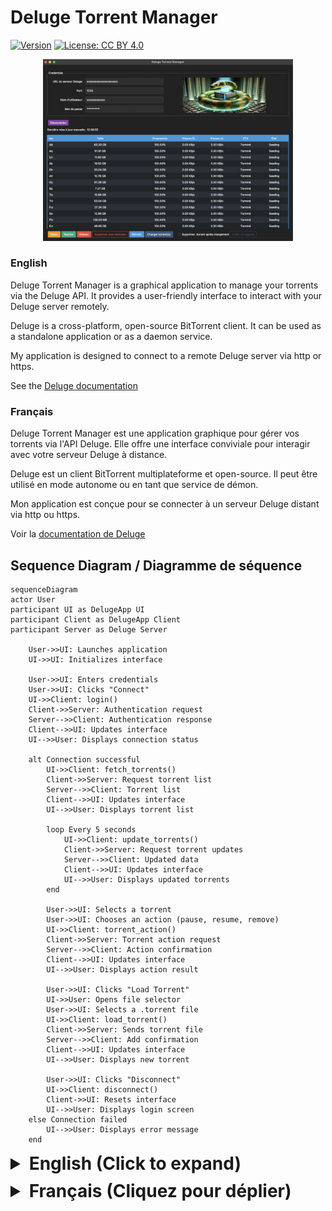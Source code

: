 # Deluge Torrent Manager

[![Version](https://img.shields.io/badge/version-0.3.0-blue.svg)](https://semver.org)
[![License: CC BY 4.0](https://img.shields.io/badge/License-CC%20BY%204.0-lightgrey.svg)](https://creativecommons.org/licenses/by/4.0/)

<p align="center">
  <img src="docs/Screenshot.png" alt="Scrennshot DelugeManager" width="400"/>
</p>
<style>
summary {
  font-size: 2em;
  font-weight: bold;
  margin-bottom: 10px;
  cursor: pointer;
}
</style>

### English

Deluge Torrent Manager is a graphical application to manage your torrents via the Deluge API. It provides a user-friendly interface to interact with your Deluge server remotely.

Deluge is a cross-platform, open-source BitTorrent client. It can be used as a standalone application or as a daemon service.

My application is designed to connect to a remote Deluge server via http or https.

See the [Deluge documentation](https://deluge-torrent.org/about/)

### Français

Deluge Torrent Manager est une application graphique pour gérer vos torrents via l'API Deluge. Elle offre une interface conviviale pour interagir avec votre serveur Deluge à distance.

Deluge est un client BitTorrent multiplateforme et open-source. Il peut être utilisé en mode autonome ou en tant que service de démon.

Mon application est conçue pour se connecter à un serveur Deluge distant via http ou https.

Voir la [documentation de Deluge](https://deluge-torrent.org/about/)

## Sequence Diagram / Diagramme de séquence

```mermaid
sequenceDiagram
actor User
participant UI as DelugeApp UI
participant Client as DelugeApp Client
participant Server as Deluge Server

    User->>UI: Launches application
    UI->>UI: Initializes interface

    User->>UI: Enters credentials
    User->>UI: Clicks "Connect"
    UI->>Client: login()
    Client->>Server: Authentication request
    Server-->>Client: Authentication response
    Client-->>UI: Updates interface
    UI-->>User: Displays connection status

    alt Connection successful
        UI->>Client: fetch_torrents()
        Client->>Server: Request torrent list
        Server-->>Client: Torrent list
        Client-->>UI: Updates interface
        UI-->>User: Displays torrent list

        loop Every 5 seconds
            UI->>Client: update_torrents()
            Client->>Server: Request torrent updates
            Server-->>Client: Updated data
            Client-->>UI: Updates interface
            UI-->>User: Displays updated torrents
        end

        User->>UI: Selects a torrent
        User->>UI: Chooses an action (pause, resume, remove)
        UI->>Client: torrent_action()
        Client->>Server: Torrent action request
        Server-->>Client: Action confirmation
        Client-->>UI: Updates interface
        UI-->>User: Displays action result

        User->>UI: Clicks "Load Torrent"
        UI->>User: Opens file selector
        User->>UI: Selects a .torrent file
        UI->>Client: load_torrent()
        Client->>Server: Sends torrent file
        Server-->>Client: Add confirmation
        Client-->>UI: Updates interface
        UI-->>User: Displays new torrent

        User->>UI: Clicks "Disconnect"
        UI->>Client: disconnect()
        Client->>UI: Resets interface
        UI-->>User: Displays login screen
    else Connection failed
        UI-->>User: Displays error message
    end
```

<details>
<summary>English (Click to expand)</summary>

## Key Features

- Connect to a remote Deluge server via http or https
- Intuitive user interface
- Remote torrent management: pause, resume, delete
- Support for .torrent files and magnet links
- Option to automatically delete .torrent files from your device after adding
- Compatible with Windows, macOS, and Linux (Ubuntu and derivatives)

## System Requirements

- Operating System: Windows 10+, macOS 12+, or Linux with graphical interface (Ubuntu 20.04+ and derivatives)
- Deluge server configured and accessible remotely

## Table of Contents

1. [For Users](#for-users)
   - [Installation](#installation)
   - [Usage](#usage)
2. [For Developers](#for-developers)
   - [Prerequisites](#prerequisites)
   - [Development Environment Setup](#development-environment-setup)
   - [Running in Development Mode](#running-in-development-mode)
   - [Quick Installation and Execution](#quick-installation-and-execution)
   - [Compilation](#compilation)
3. [License](#license)

## For Users

### Installation

#### Windows

1. Download the [installer](https://github.com/Crypt0zauruS/deluge-manager/releases/download/v0.3.0/DelugeManager-v0.3.0-Windows-x64-Setup.exe).
2. Double-click to install the application. Read the information displayed carefully. An uninstaller will also be added to your system.

#### macOS

1. Download [this dmg file](https://github.com/Crypt0zauruS/deluge-manager/releases/download/v0.3.0/DelugeManager-v0.3.0-macOS-arm64.dmg) if you're on Mac Apple Silicon, or [this dmg file](https://github.com/Crypt0zauruS/deluge-manager/releases/download/v0.3.0/DelugeManager-v0.3.0-macOS-x64.dmg) if you're on Mac Intel.
2. Open the DMG and move `DelugeManager.app` to your Applications folder.
3. Double-click on `DelugeManager.app` to launch the application.

#### Linux (Ubuntu and derivatives)

1. Download [this zip file](https://github.com/Crypt0zauruS/deluge-manager/releases/download/v0.3.0/DelugeManager-v0.3.0-linux-ubuntu20.04-x64.zip).
2. Extract the contents of the zip file.
3. Read the Installation Guide for more information.
4. Open a terminal and navigate to the unzipped folder.
5. Make the installation script executable:

```bash
chmod +x ./linux-install.sh
```

6. Run the installation in sudo mode:

   ```bash
   sudo ./linux-install.sh
   ```

You can then launch the application by searching for "DelugeManager" in your applications menu.

### Usage

1. Launch the Deluge Torrent Manager application.
2. Enter your Deluge server connection information:
   - Server URL
   - Port
   - Username
   - Password
3. Click "Connect".
4. On first connection, your system will ask if you want to save the connection information by accessing your keychain (Keychain on macOS, Key Manager on Linux, etc.). Don't worry, this is to securely save your Deluge password using your system's secure storage feature.
5. Once connected, you can manage your torrents: add, delete, pause, resume, etc.

## For Developers

### Prerequisites

- Python 3.10 or higher

Ensure Python is correctly installed by running:

```bash
python --version
```

If Python is not installed, download it from [the official website](https://www.python.org/downloads/).

On MacOS, you can also use [Homebrew](https://brew.sh/) to install Python:

```bash
brew install python
```

On Linux (Ubuntu and derivatives), you can use your package manager to install Python:

```bash
sudo apt update && sudo apt upgrade -y
sudo apt install python3 python3-pip -y
```

- Additional dependencies for Linux, especially in a WSL environment:

```bash
sudo apt-get install python3-tk libtk8.6 libopenjp2-7
```

- Git (optional, for cloning the repository)

### Development Environment Setup

1. Clone the repository or download the sources:

```bash
git clone https://github.com/your-username/DelugeManager.git
cd DelugeManager
```

2. Create a virtual environment:

```bash
python -m venv venv
```

If this command fails, verify that Python is correctly installed and the `venv` module is available.

3. Activate the virtual environment:

- Windows:

```bash
venv\Scripts\activate
```

- macOS/Linux:

```bash
source venv/bin/activate
```

4. Install dependencies:

```bash
pip install -r requirements.txt
```

If you encounter problems creating the virtual environment:

- On Windows: venv is already installed with Python but make sure Python is added to your system PATH.

- On Linux: You might need to install the `python3-venv` package. On Ubuntu or Debian, use:

```bash
sudo apt-get install python3-venv
```

- On MacOS, venv is already installed with Python3.

### Running in Development Mode

After activating the virtual environment, run:

```bash
python deluge_manager/main.py
```

### Quick Installation and Execution

If you have all the prerequisites installed, you can use the provided scripts to install dependencies and launch the application.

#### For Windows:

1. Double-click on `install.bat` to install dependencies.
2. Once installation is complete, double-click on `run.bat` to launch the application.

#### For macOS and Linux:

1. Open a terminal in the project folder.
2. Make the scripts executable:

```bash
chmod +x install.sh run.sh
```

3. Run the installation script:

```bash
./install.sh
```

4. Once installation is complete, launch the application with:

```bash
./run.sh
```

### Compilation

If you want to compile the application into an executable yourself, you can use PyInstaller.

1. First, if not already done, create and activate the virtual environment in the project directory and install dependencies:

On Windows:

```bash
./install.bat
```

On MacOS and Linux:

```bash
chmod +x install.sh
./install.sh
```

2. Make sure you are in the virtual environment:

'(venv)' should appear in your terminal.
If not, activate the virtual environment:

- On MacOS and Linux:

```bash
source venv/bin/activate
```

- on Windows powershell:

```bash
.\venv\Scripts\Activate
```

- on Windows Command Prompt:

```bash
venv\Scripts\activate
```

3. Then install PyInstaller:

```bash
pip install pyinstaller
```

4. Finally compile the application:

```bash
pyinstaller DelugeManager.spec
```

#### Notes for macOS

Note: on MacOS you will get the app but also the raw executable for the terminal in the /dist folder.

If you are on Apple Silicon, you can compile for Intel 64-bit architecture by following the instructions [here](docs/Intel_64_compilation_on_Apple_Silicon_guide.md).

5. Deactivate the virtual environment:

```bash
deactivate
```

#### The compiled executable will be in the `dist` folder.

#### General Notes

1. If you need to recompile, make sure to delete the `dist` and `build` folders before relaunching PyInstaller to clean up old attempts.

2. If you want to remove the virtual environment to clean up your project, you can do so by running:

```bash
rm -rf venv
```

3. On MacOS, you can generate a custom DMG for the application using the `create-dmg.sh` script. See the [DMG_creation_guide.md](docs/DMG_creation_guide.md) file for more details.

4. You can create custom icon.ico and icon.icns icons as well as icons for Linux from your own square `.png` file using my [Icon Maker](https://github.com/Crypt0zauruS/icon-maker) tool if you are on MacOS.

- rename your png to `icon.png`

- run the `iconmaker.sh` script

```bash
./iconmaker.sh /path/to/your/icon.png
```

- copy the `icon.ico` and/or `icon.icns` files and/or the `linux_icons` directory to the root of the project (this depends on the platforms you want to compile for).

5. On Linux, you can install your freshly compiled application using the provided `linux-install.sh` script.

- Ensure the presence of the `dist` and `linux_icons` directories in the project directory.
- Make sure the script is executable:

```bash
chmod +x ./linux-install.sh
```

Run the script in sudo mode:

```bash
sudo ./linux-install.sh
```

## License

This project is licensed under the Creative Commons Attribution 4.0 International (CC BY 4.0). See the [LICENSE.md](LICENSE.md) file for more details.

</details>

<details>
<summary>Français (Cliquez pour déplier)</summary>

## Fonctionnalités clés

- Connexion à un serveur Deluge distant par http ou https
- Interface utilisateur intuitive
- Gestion des torrents à distance: pause, reprise, suppression
- Support des fichiers .torrent et des liens magnet
- Option pour supprimer automatiquement les fichiers .torrent de votre appareil après ajout
- Compatible avec Windows, macOS et Linux (Ubuntu et dérivés)

## Configuration requise

- Système d'exploitation : Windows 10+, macOS 12+, ou Linux avec interface graphique (Ubuntu 20.04+ et dérivés)
- Serveur Deluge configuré et accessible à distance

## Table des matières

1. [Pour les utilisateurs](#pour-les-utilisateurs)
   - [Installation](#installation)
   - [Utilisation](#utilisation)
2. [Pour les développeurs](#pour-les-développeurs)
   - [Prérequis](#prérequis)
   - [Installation de l'environnement de développement](#installation-de-lenvironnement-de-développement)
   - [Exécution en mode développement](#exécution-en-mode-développement)
   - [Installation et exécution rapides](#installation-et-exécution-rapides)
   - [Compilation](#compilation)
3. [Licence](#licence)

## Pour les utilisateurs

### Installation

#### Windows

1. Téléchargez [l'installateur](https://github.com/Crypt0zauruS/deluge-manager/releases/download/v0.3.0/DelugeManager-v0.3.0-Windows-x64-Setup.exe).
2. Double-cliquez dessus pour installer l'application. Lisez bien les informations qui s'afficheront. Un désinstallateur sera également ajouté à votre système.

#### macOS

1. Téléchargez [ce fichier dmg](https://github.com/Crypt0zauruS/deluge-manager/releases/download/v0.3.0/DelugeManager-v0.3.0-macOS-arm64.dmg) si vous êtes sur Mac Apple Silicon, ou [ce fichier dmg](https://github.com/Crypt0zauruS/deluge-manager/releases/download/v0.3.0/DelugeManager-v0.3.0-macOS-x64.dmg) si vous êtes sur Mac Intel.
2. Ouvrez le DMG puis déplacez `DelugeManager.app` dans votre dossier Applications.
3. Double-cliquez sur `DelugeManager.app` pour lancer l'application.

#### Linux (Ubuntu et dérivés)

1. Téléchargez [ce fichier zip](https://github.com/Crypt0zauruS/deluge-manager/releases/download/v0.3.0/DelugeManager-v0.3.0-linux-ubuntu20.04-x64.zip).
2. Extrayez le contenu du fichier zip.
3. Lisez le Guide d'Installation pour plus d'informations.
4. Ouvrez un terminal et naviguez vers le dossier décompressé.
5. Rendez le script d'installation exécutable :

```bash
chmod +x ./linux-install.sh
```

6. Lancez l'installation en mode sudo:

   ```bash
   sudo ./linux-install.sh
   ```

Vous pourrez ensuite lancer l'application en cherchant "DelugeManager" dans votre menu d'applications.

### Utilisation

1. Lancez l'application Deluge Torrent Manager.
2. Entrez les informations de connexion de votre serveur Deluge :
   - URL du serveur
   - Port
   - Nom d'utilisateur
   - Mot de passe
3. Cliquez sur "Connexion".
4. A la première connexion, votre système vous demandera si vous souhaitez enregistrer les informations de connexion en accédant à votre trousseau de clés (Keychain sur macOS, Gestionnaire de clés sur Linux, etc.). Pas d'inquiétude, cela sert à enregistrer votre mot de passe Deluge de manière sécurisée via la fonctionnalité de stockage sécurisé de votre système.
5. Une fois connecté, vous pouvez gérer vos torrents : ajouter, supprimer, mettre en pause, reprendre, etc.

## Pour les développeurs

### Prérequis

- Python 3.10 ou supérieur

Assurez-vous que Python est correctement installé en exécutant :

```bash
python --version
```

Si Python n'est pas installé, téléchargez-le depuis [le site officiel](https://www.python.org/downloads/).

Sur MacOS, vous pouvez également utiliser [Homebrew](https://brew.sh/) pour installer Python :

```bash
brew install python
```

Sur linux (Ubuntu et dérivés), vous pouvez utiliser votre gestionnaire de paquets pour installer Python :

```bash
sudo apt update && sudo apt upgrade -y
sudo apt install python3 python3-pip -y
```

- dépendances supplémentaires pour linux, notamment en environnement wsl :

```bash
sudo apt-get install python3-tk libtk8.6 libopenjp2-7
```

- Git (optionnel, pour cloner le dépôt)

### Installation de l'environnement de développement

1. Clonez le dépôt ou téléchargez les sources :

```bash
git clone https://github.com/votre-username/DelugeManager.git
cd DelugeManager
```

2. Créez un environnement virtuel :

```bash
python -m venv venv
```

Si cette commande échoue, vérifiez que Python est correctement installé et que le module `venv` est disponible.

3. Activez l'environnement virtuel :

- Windows :

```bash
venv\Scripts\activate
```

- macOS/Linux :

```bash
source venv/bin/activate
```

4. Installez les dépendances :

```bash
pip install -r requirements.txt
```

Si vous rencontrez des problèmes lors de la création de l'environnement virtuel :

- Sur Windows : venv est déjà installé avec Python mais assurez-vous que Python est ajouté à votre PATH système.

- Sur Linux : Vous pourriez avoir besoin d'installer le paquet `python3-venv`. Sur Ubuntu ou Debian, utilisez :

```bash
sudo apt-get install python3-venv
```

- Sur MacOS, venv est déjà installé avec Python3.

### Exécution en mode développement

Après avoir activé l'environnement virtuel, exécutez :

```bash
python deluge_manager/main.py
```

### Installation et exécution rapides

Si vous avez tous les prérequis installés, vous pouvez utiliser les scripts fournis pour installer les dépendances et lancer l'application.

### Pour Windows :

1. Double-cliquez sur `install.bat` pour installer les dépendances.
2. Une fois l'installation terminée, double-cliquez sur `run.bat` pour lancer l'application.

### Pour macOS et Linux :

1. Ouvrez un terminal dans le dossier du projet.
2. Rendez les scripts exécutables :

```bash
chmod +x install.sh run.sh
```

3. Exécutez le script d'installation :

```bash
./install.sh
```

4. Une fois l'installation terminée, lancez l'application avec :

```bash
./run.sh
```

### Compilation

Si vous souhaitez compiler vous-même l'application en un exécutable, vous pouvez utiliser PyInstaller.

1. Tout d'abord, si ce n'est pas déjà fait, créer et activer l'environnement virtuel dans le répertoire du projet puis installer les dépendances :

Sous Windows :

```bash
./install.bat
```

Sous MacOS et Linux :

```bash
chmod +x install.sh
./install.sh
```

2. Assurer-vous que vous êtes dans l'environnement virtuel :

'(venv)' doit apparaître dans votre terminal.
Si ce n'est pas le cas, activez l'environnement virtuel :

- Sous MacOS et Linux :

```bash
source venv/bin/activate
```

- sous Windows powershell:

```bash
.\venv\Scripts\Activate
```

- sous Windows Command Prompt :

```bash
venv\Scripts\activate
```

3. puis installer PyInstaller :

```bash
pip install pyinstaller
```

4. Enfin compilez L'application:

```bash
pyinstaller DelugeManager.spec
```

#### Notes pour macOS

Note: sous MacOS vous obtiendrez l'app mais aussi l'executable brut pour le terminal dans le dossier /dist.

Si vous êtes sous Apple Silicon, vous pouvez compiler pour l'architecture Intel 64-bit en suivant les instructions [ici](docs/Intel_64_compilation_on_Apple_Silicon_guide.md).

5. Désactivez l'environnement virtuel :

```bash
deactivate
```

#### L'exécutable compilé se trouvera dans le dossier `dist`.

#### Notes générales

1. Si vous devez recommencer la compilation, assurez-vous de supprimer les dossiers `dist` et `build` avant de relancer PyInstaller pour bien nettoyer les anciennes tentatives.

2. Si vous souhaitez supprimer l'environnement virtuel pour nettoyer votre projet, vous pouvez le faire en exécutant :

```bash
rm -rf venv
```

3. Sous MacOS, vous pouvez générer un DMG personnalisé pour l'application en utilisant le script `create-dmg.sh`. Voir le fichier [DMG_creation_guide.md](docs/DMG_creation_guide.md) pour plus de détails.

4. Vous pouvez créer les icônes personnalisés icon.ico et icon.icns ainsi que les icônes pour Linux à partir de votre propre fichier `.png` au format carré en utilisant mon outil [Icon Maker](https://github.com/Crypt0zauruS/icon-maker) si vous êtes sous MacOS.

- renommez votre png en `icon.png`

- lancer le script `iconmaker.sh`

```bash
./iconmaker.sh /path/to/your/icon.png
```

- copier les fichiers `icon.ico` et/ou `icon.icns` et/ou le répertoire `linux_icons` dans la racine du projet (cela dépend des plateformes pour lesquelles vous souhaitez compiler).

5. Sous Linux, vous pouvez installer votre application fraichement compilée en utilisant le script `linux-install.sh` fourni.

- Assurez-vous de la présence des répertoires `dist` et `linux_icons` dans le répertoire du projet.
- Assurez-vous que le script est exécutable :

```bash
chmod +x ./linux-install.sh
```

Lancez le script en mode sudo :

```bash
sudo ./linux-install.sh
```

## Licence

Ce projet est sous licence Creative Commons Attribution 4.0 International (CC BY 4.0). Voir le fichier [LICENSE.md](LICENSE.md) pour plus de détails.

</details>

